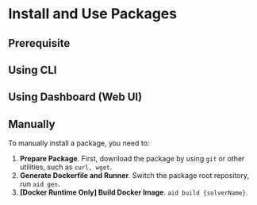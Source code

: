 # Install and Use Packages

## Prerequisite


## Using CLI



## Using Dashboard (Web UI)

## Manually

To manually install a package, you need to:

1. **Prepare Package**. First, download the package by using ```git``` or other utilities, such as ```curl, wget```.
2. **Generate Dockerfile and Runner**. Switch the package root repository, run ```aid gen```.
3. **[Docker Runtime Only] Build Docker Image**. ```aid build {solverName}```.
